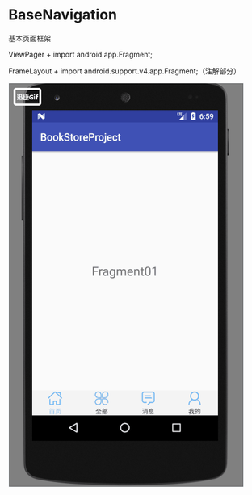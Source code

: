 # BaseNavigation
基本页面框架

<p>ViewPager + import android.app.Fragment;</p>
<p>FrameLayout + import android.support.v4.app.Fragment;（注解部分）</p>

![image](https://github.com/ZRaymonds/BaseNavigation/blob/master/images/base.gif)
